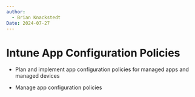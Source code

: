 ```yaml
---
author: 
  - Brian Knackstedt
Date: 2024-07-27
---
```

# Intune App Configuration Policies

- Plan and implement app configuration policies for managed apps and managed devices

- Manage app configuration policies

